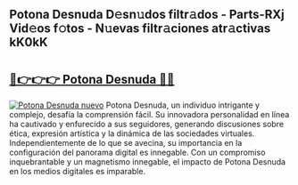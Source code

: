 ## Potona Desnuda D𝚎sn𝚞dos filtr𝚊dos - Parts-RXj Vid𝚎os f𝚘tos - N𝚞evas filtr𝚊ciones atr𝚊ctivas kK0kK

# <h2><a href="http://mb6b17.tromn.icu/?c=Potona+Desnuda">🔗👉👉👉 Potona Desnuda 🔗🔗</a></h2>

[![Potona Desnuda nuevo](https://i.imgur.com/pEAQMta.gif)](http://mb6b17.tromn.icu/?c=Potona+Desnuda)
Potona Desnuda, un individuo intrigante y complejo, desafía la comprensión fácil. Su innovadora personalidad en línea ha cautivado y enfurecido a sus seguidores, generando discusiones sobre ética, expresión artística y la dinámica de las sociedades virtuales. Independientemente de lo que se avecina, su importancia en la configuración del panorama digital es innegable. Con un compromiso inquebrantable y un magnetismo innegable, el impacto de Potona Desnuda en los medios digitales es imparable.
